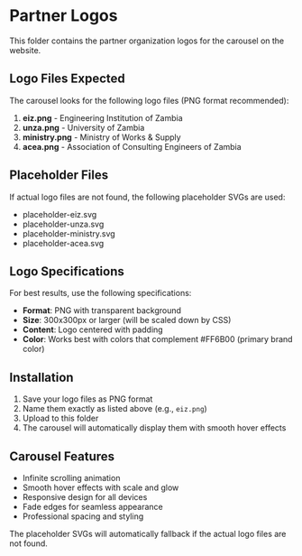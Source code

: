 # Partner Logos

This folder contains the partner organization logos for the carousel on the website.

## Logo Files Expected

The carousel looks for the following logo files (PNG format recommended):

1. **eiz.png** - Engineering Institution of Zambia
2. **unza.png** - University of Zambia  
3. **ministry.png** - Ministry of Works & Supply
4. **acea.png** - Association of Consulting Engineers of Zambia

## Placeholder Files

If actual logo files are not found, the following placeholder SVGs are used:

- placeholder-eiz.svg
- placeholder-unza.svg
- placeholder-ministry.svg
- placeholder-acea.svg

## Logo Specifications

For best results, use the following specifications:

- **Format**: PNG with transparent background
- **Size**: 300x300px or larger (will be scaled down by CSS)
- **Content**: Logo centered with padding
- **Color**: Works best with colors that complement #FF6B00 (primary brand color)

## Installation

1. Save your logo files as PNG format
2. Name them exactly as listed above (e.g., `eiz.png`)
3. Upload to this folder
4. The carousel will automatically display them with smooth hover effects

## Carousel Features

- Infinite scrolling animation
- Smooth hover effects with scale and glow
- Responsive design for all devices
- Fade edges for seamless appearance
- Professional spacing and styling

The placeholder SVGs will automatically fallback if the actual logo files are not found.
